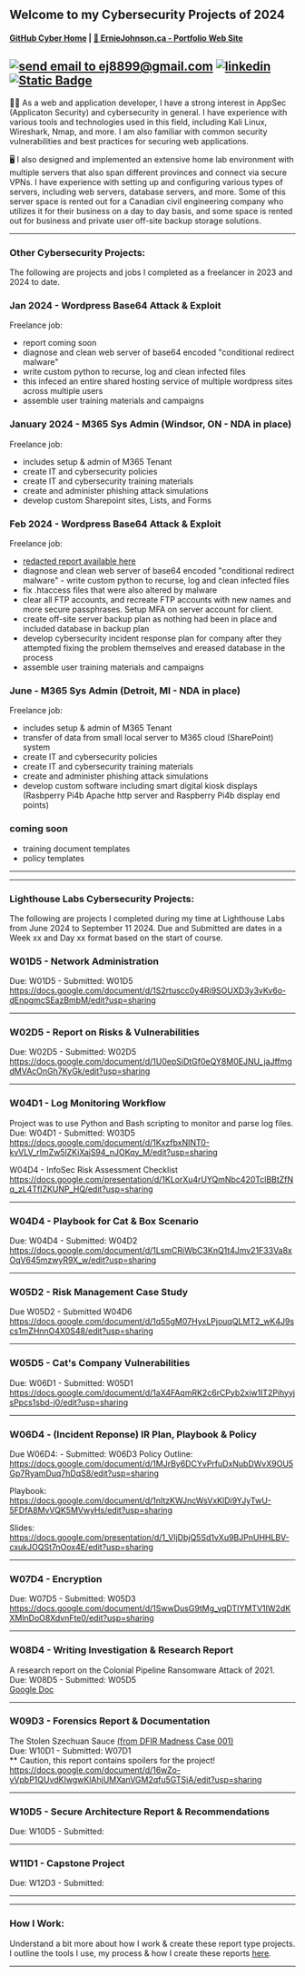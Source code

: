 ## Welcome to my Cybersecurity Projects of 2024  
#### [GitHub Cyber Home](https://www.github.com/ej8899/cyber101) | [🏡 ErnieJohnson.ca - Portfolio Web Site](https://www.erniejohnson.ca)

<a href="mailto:ej8899@gmail.com" target="_blank"><img src="https://img.shields.io/badge/Gmail-D14836?style=for-the-badge&logo=gmail&logoColor=white" alt="send email to ej8899@gmail.com" /></a>&nbsp;<a href="https://www.linkedin.com/in/ernie-johnson/" target="_blank"><img src="https://img.shields.io/badge/LinkedIn-0077B5?style=for-the-badge&logo=linkedin&logoColor=white" alt="linkedin" /></a>&nbsp;<a href="https://flowcv.com/resume/0chloacpte"><img alt="Static Badge" src="https://img.shields.io/badge/RESUME-8A2BE2?style=for-the-badge"></a>
---

👨‍💻 As a web and application developer, I have a strong interest in AppSec (Applicaton Security) and cybersecurity in general. I have experience with various tools and technologies used in this field, including Kali Linux, Wireshark, Nmap, and more. I am also familiar with common security vulnerabilities and best practices for securing web applications.

🖥️ I also designed and implemented an extensive home lab environment with multiple servers that also span different provinces and connect via secure VPNs. I have experience with setting up and configuring various types of servers, including web servers, database servers, and more. Some of this server space is rented out for a Canadian civil engineering company who utilizes it for their business on a day to day basis, and some space is rented out for business and private user off-site backup storage solutions.

---


### Other Cybersecurity Projects:  

The following are projects and jobs I completed as a freelancer in 2023 and 2024 to date.


### Jan 2024 - Wordpress Base64 Attack & Exploit
Freelance job:
 - report coming soon
 - diagnose and clean web server of base64 encoded "conditional redirect malware"
 - write custom python to recurse, log and clean infected files
 - this infeced an entire shared hosting service of multiple wordpress sites across multiple users 
 - assemble user training materials and campaigns

### January 2024 - M365 Sys Admin (Windsor, ON - NDA in place)
Freelance job:
 - includes setup & admin of M365 Tenant
 - create IT and cybersecurity policies
 - create IT and cybersecurity training materials
 - create and administer phishing attack simulations
 - develop custom Sharepoint sites, Lists, and Forms

### Feb 2024 - Wordpress Base64 Attack & Exploit
Freelance job:
 - [redacted report available here](https://docs.google.com/document/d/1YAL9oZKKj-9ZovlHhfk0WGl1hoQ8ncX0cgTqtRaP1-8/edit?usp=sharing)
 - diagnose and clean web server of base64 encoded "conditional redirect malware" - write custom python to recurse, log and clean infected files
 - fix .htaccess files that were also altered by malware
 - clear all FTP accounts, and recreate FTP accounts with new names and more secure passphrases.  Setup MFA on server account for client.
 - create off-site server backup plan as nothing had been in place and included database in backup plan
 - develop cybersecurity incident response plan for company after they attempted fixing the problem themselves and ereased database in the process
 - assemble user training materials and campaigns

### June - M365 Sys Admin (Detroit, MI - NDA in place)
Freelance job:
 - includes setup & admin of M365 Tenant
 - transfer of data from small local server to M365 cloud (SharePoint) system
 - create IT and cybersecurity policies
 - create IT and cybersecurity training materials
 - create and administer phishing attack simulations
 - develop custom software including smart digital kiosk displays (Rasbperry Pi4b Apache http server and Raspberry Pi4b display end points)
### coming soon
 - training document templates
 - policy templates

---
---

### Lighthouse Labs Cybersecurity Projects:   

The following are projects I completed during my time at Lighthouse Labs from June 2024 to September 11 2024.  Due and Submitted are dates in a Week xx and Day xx format based on the start of course.


### W01D5 - Network Administration
Due: W01D5 - Submitted: W01D5  
https://docs.google.com/document/d/1S2rtuscc0y4Ri9SOUXD3y3vKv6o-dEnpgmcSEazBmbM/edit?usp=sharing

---

### W02D5 - Report on Risks & Vulnerabilities
Due: W02D5 -  Submitted: W02D5   
https://docs.google.com/document/d/1U0epSiDtGf0eQY8M0EJNU_jaJffmgdMVAcOnGh7KyGk/edit?usp=sharing

---

### W04D1 - Log Monitoring Workflow
Project was to use Python and Bash scripting to monitor and parse log files.  
Due: W04D1 - Submitted: W03D5  
https://docs.google.com/document/d/1KxzfbxNINT0-kvVLV_rImZw5lZKiXajS94_nJOKqy_M/edit?usp=sharing

W04D4 - InfoSec Risk Assessment Checklist 
https://docs.google.com/presentation/d/1KLorXu4rUYQmNbc420TclBBtZfNq_zL4TfIZKUNP_HQ/edit?usp=sharing 

---

### W04D4 - Playbook for Cat & Box Scenario
Due: W04D4 - Submitted: W04D2  
https://docs.google.com/document/d/1LsmCRiWbC3KnQ1t4Jmv21F33Va8xOqV645mzwyR9X_w/edit?usp=sharing

---

### W05D2 - Risk Management Case Study
Due W05D2 - Submitted W04D6  
https://docs.google.com/document/d/1q55gM07HyxLPjouqQLMT2_wK4J9scs1mZHnnO4X0S48/edit?usp=sharing

---

### W05D5 - Cat's Company Vulnerabilities
Due: W06D1 - Submitted: W05D1  
https://docs.google.com/document/d/1aX4FAqmRK2c6rCPyb2xiw1lT2PihyyjsPpcs1sbd-j0/edit?usp=sharing 

---

### W06D4 - (Incident Reponse) IR Plan, Playbook & Policy

Due W06D4: - Submitted: W06D3
Policy Outline:  
https://docs.google.com/document/d/1MJrBy6DCYvPrfuDxNubDWvX9OU5Gp7RyamDuq7hDqS8/edit?usp=sharing

Playbook:  
https://docs.google.com/document/d/1nItzKWJncWsVxKlDi9YJyTwU-5FDfA8MvVQK5MVwyHs/edit?usp=sharing

Slides:  
https://docs.google.com/presentation/d/1_VIjDbjQ5Sd1vXu9BJPnUHHLBV-cxukJOQSt7nOox4E/edit?usp=sharing


---

### W07D4 - Encryption
Due: W07D5 - Submitted: W05D3    
https://docs.google.com/document/d/1SwwDusG9tMg_vqDTIYMTV1IW2dKXMlnDoO8XdvnFte0/edit?usp=sharing 

---

### W08D4 - Writing Investigation & Research Report
A research report on the Colonial Pipeline Ransomware Attack of 2021.  
Due: W08D5 - Submitted: W05D5  
[Google Doc](https://docs.google.com/document/d/1N-R0sy7zCj4yw3DSRSMaq9H_aFEI3HSzoBAgmQ0bIIc/edit?usp=sharing)


---

### W09D3 - Forensics Report & Documentation  
The Stolen Szechuan Sauce
[(from DFIR Madness Case 001)](https://dfirmadness.com/case-001-super-timeline-analysis/)  
Due: W10D1 -  Submitted:  W07D1  
** Caution, this report contains spoilers for the project!  
https://docs.google.com/document/d/16wZo-yVpbP1QUvdKIwgwKlAhjUMXanVGM2qfu5GTSjA/edit?usp=sharing 

---

### W10D5 - Secure Architecture Report & Recommendations
Due: W10D5 - Submitted:

---

### W11D1 - Capstone Project 
Due: W12D3 - Submitted:

---
---
### How I Work:
Understand a bit more about how I work & create these report type projects.  I outline the tools I use, my process & how I create these reports [here](https://github.com/ej8899/cyber101/blob/main/lighthouse_labs_projects_completed/how_i_work.md).



---
<div align="right"><img src="https://komarev.com/ghpvc/?username=ej8899-cyber-projects&style=flat-square&color=008080" alt=""/></div>